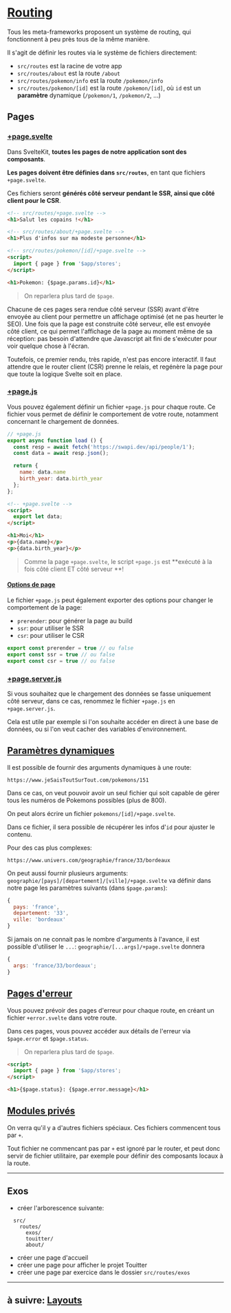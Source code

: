 # [Routing](https://kit.svelte.dev/docs#routing)

Tous les meta-frameworks proposent un système de routing, qui fonctionnent à peu près tous de la même manière.

Il s'agit de définir les routes via le système de fichiers directement:
- `src/routes` est la racine de votre app
- `src/routes/about` est la route `/about`
- `src/routes/pokemon/info` est la route `/pokemon/info`
- `src/routes/pokemon/[id]` est la route `/pokemon/[id]`, où `id` est un **paramètre** dynamique (`/pokemon/1`, `/pokemon/2`, ...)

## Pages

### [+page.svelte](https://kit.svelte.dev/docs/routing#page)

Dans SvelteKit, **toutes les pages de notre application sont des composants**.

**Les pages doivent être définies dans `src/routes`**, en tant que fichiers `+page.svelte`.

Ces fichiers seront **générés côté serveur pendant le SSR, ainsi que côté client pour le CSR**.

```html
<!-- src/routes/+page.svelte -->
<h1>Salut les copains !</h1>
```

```html
<!-- src/routes/about/+page.svelte -->
<h1>Plus d'infos sur ma modeste personne</h1>
```


```html
<!-- src/routes/pokemon/[id]/+page.svelte -->
<script>
  import { page } from '$app/stores';
</script>

<h1>Pokemon: {$page.params.id}</h1>
```

> On reparlera plus tard de `$page`.

Chacune de ces pages sera rendue côté serveur (SSR) avant d'être envoyée au client pour permettre un affichage optimisé (et ne pas heurter le SEO). Une fois que la page est construite côté serveur, elle est envoyée côté client, ce qui permet l'affichage de la page au moment même de sa réception: pas besoin d'attendre que Javascript ait fini de s'exécuter pour voir quelque chose à l'écran.

Toutefois, ce premier rendu, très rapide, n'est pas encore interactif. Il faut attendre que le router client (CSR) prenne le relais, et regénère la page pour que toute la logique Svelte soit en place.

### [+page.js](https://kit.svelte.dev/docs/routing#page-page-js)

Vous pouvez également définir un fichier `+page.js` pour chaque route. Ce fichier vous permet de définir le comportement de votre route, notamment concernant le chargement de données.


```js
// +page.js
export async function load () {
  const resp = await fetch('https://swapi.dev/api/people/1');
  const data = await resp.json();

  return {
    name: data.name
    birth_year: data.birth_year
  };
};
```


```html
<!-- +page.svelte -->
<script>
  export let data;
</script>

<h1>Moi</h1>
<p>{data.name}</p>
<p>{data.birth_year}</p>
```

> Comme la page `+page.svelte`, le script `+page.js` est **exécuté à la fois côté client ET côté serveur **!

#### [Options de page](https://kit.svelte.dev/docs/page-options)

Le fichier `+page.js` peut également exporter des options pour changer le comportement de la page:
- `prerender`: pour générer la page au build
- `ssr`: pour utiliser le SSR
- `csr`: pour utiliser le CSR

```js
export const prerender = true // ou false
export const ssr = true // ou false
export const csr = true // ou false
```

### [+page.server.js](https://kit.svelte.dev/docs/routing#page-page-server-js)

Si vous souhaitez que le chargement des données se fasse uniquement côté serveur, dans ce cas, renommez le fichier `+page.js` en `+page.server.js`.

Cela est utile par exemple si l'on souhaite accéder en direct à une base de données, ou si l'on veut cacher des variables d'environnement.

## [Paramètres dynamiques](https://kit.svelte.dev/docs#routing-advanced-rest-parameters)

Il est possible de fournir des arguments dynamiques à une route:

`https://www.jeSaisToutSurTout.com/pokemons/151`

Dans ce cas, on veut pouvoir avoir un seul fichier qui soit capable de gérer tous les numéros de Pokemons possibles (plus de 800).

On peut alors écrire un fichier `pokemons/[id]/+page.svelte`.

Dans ce fichier, il sera possible de récupérer les infos d'`id` pour ajuster le contenu.

Pour des cas plus complexes:

`https://www.univers.com/geographie/france/33/bordeaux`

On peut aussi fournir plusieurs arguments: `geographie/[pays]/[departement]/[ville]/+page.svelte` va définir dans notre page les paramètres suivants (dans `$page.params`):

```js
{
  pays: 'france',
  departement: '33',
  ville: 'bordeaux'
}
```

Si jamais on ne connait pas le nombre d'arguments à l'avance, il est possible d'utiliser le `...`: `geographie/[...args]/+page.svelte` donnera

```js
{
  args: 'france/33/bordeaux';
}
```

## [Pages d'erreur](https://kit.svelte.dev/docs/routing#error)

Vous pouvez prévoir des pages d'erreur pour chaque route, en créant un fichier `+error.svelte` dans votre route.

Dans ces pages, vous pouvez accéder aux détails de l'erreur via `$page.error` et `$page.status`.

> On reparlera plus tard de `$page`.

```html
<script>
  import { page } from '$app/stores';
</script>

<h1>{$page.status}: {$page.error.message}</h1>
```

## [Modules privés](https://kit.svelte.dev/docs/routing#other-files)

On verra qu'il y a d'autres fichiers spéciaux. Ces fichiers commencent tous par `+`.

Tout fichier ne commencant pas par `+` est ignoré par le router, et peut donc servir de fichier utilitaire, par exemple pour définir des composants locaux à la route.

---

## Exos

- créer l'arborescence suivante:

```
  src/
    routes/
      exos/
      touitter/
      about/
```

- créer une page d'accueil
- créer une page pour afficher le projet Touitter
- créer une page par exercice dans le dossier `src/routes/exos`

---

## à suivre: [Layouts](./6-4_layouts.md)
